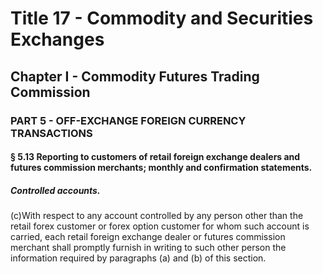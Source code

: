 
# Title 17 - Commodity and Securities Exchanges
## Chapter I - Commodity Futures Trading Commission
### PART 5 - OFF-EXCHANGE FOREIGN CURRENCY TRANSACTIONS
#### § 5.13 Reporting to customers of retail foreign exchange dealers and futures commission merchants; monthly and confirmation statements.
##### Controlled accounts.

(c)With respect to any account controlled by any person other than the retail forex customer or forex option customer for whom such account is carried, each retail foreign exchange dealer or futures commission merchant shall promptly furnish in writing to such other person the information required by paragraphs (a) and (b) of this section.
